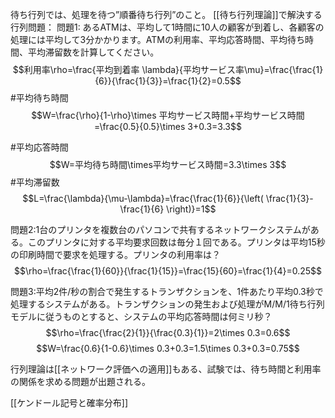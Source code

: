 待ち行列では、処理を待つ”順番待ち行列”のこと。
[[待ち行列理論]]で解決する行列問題：
問題1: あるATMは、平均して1時間に10人の顧客が到着し、各顧客の処理には平均して3分かかります。ATMの利用率、平均応答時間、平均待ち時間、平均滞留数を計算してください。
$$利用率\rho=\frac{平均到着率 \lambda}{平均サービス率\mu}=\frac{\frac{1}{6}}{\frac{1}{3}}=\frac{1}{2}=0.5$$
#平均待ち時間 
$$W=\frac{\rho}{1-\rho}\times 平均サービス時間+平均サービス時間=\frac{0.5}{0.5}\times 3+0.3=3.3$$


#平均応答時間 
$$W=平均待ち時間\times平均サービス時間=3.3\times 3$$
#平均滞留数
$$L=\frac{\lambda}{\mu-\lambda}=\frac{\frac{1}{6}}{\left( \frac{1}{3}-\frac{1}{6} \right)}=1$$


問題2:1台のプリンタを複数台のパソコンで共有するネットワークシステムがある。このプリンタに対する平均要求回数は毎分１回である。プリンタは平均15秒の印刷時間で要求を処理する。プリンタの利用率は？
$$\rho=\frac{\frac{1}{60}}{\frac{1}{15}}=\frac{15}{60}=\frac{1}{4}=0.25$$

問題3:平均2件/秒の割合で発生するトランザクションを、1件あたり平均0.3秒で処理するシステムがある。トランザクションの発生および処理がM/M/1待ち行列モデルに従うものとすると、システムの平均応答時間は何ミリ秒？
$$\rho=\frac{\frac{2}{1}}{\frac{0.3}{1}}=2\times 0.3=0.6$$
$$W=\frac{0.6}{1-0.6}\times 0.3+0.3=1.5\times 0.3+0.3=0.75$$

行列理論は[[ネットワーク評価への適用]]もある、試験では、待ち時間と利用率の関係を求める問題が出題される。

[[ケンドール記号と確率分布]]
